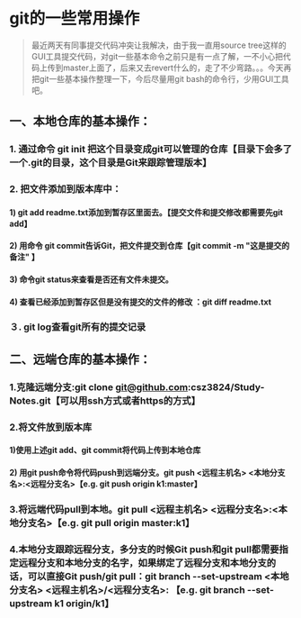 # git的一些常用操作
>最近两天有同事提交代码冲突让我解决，由于我一直用source tree这样的GUI工具提交代码，对git一些基本命令之前只是有一点了解，一不小心把代码上传到master上面了，后来又去revert什么的，走了不少弯路。。。今天再把git一些基本操作整理一下，今后尽量用git bash的命令行，少用GUI工具吧。

## 一、本地仓库的基本操作：
###      1. 通过命令 git init 把这个目录变成git可以管理的仓库【目录下会多了一个.git的目录，这个目录是Git来跟踪管理版本】
###  2. 把文件添加到版本库中：
#### 1) git add readme.txt添加到暂存区里面去。【提交文件和提交修改都需要先git add】
#### 2) 用命令 git commit告诉Git，把文件提交到仓库【git commit -m "这是提交的备注" 】
#### 3) 命令git status来查看是否还有文件未提交。
#### 4) 查看已经添加到暂存区但是没有提交的文件的修改 ：git diff readme.txt      
###     ３. git log查看git所有的提交记录



## 二、远端仓库的基本操作：

### 1.克隆远端分支:git clone git@github.com:csz3824/Study-Notes.git【可以用ssh方式或者https的方式】
### 2.将文件放到版本库
#### 1)使用上述git add、git commit将代码上传到本地仓库 
#### 2) 用git push命令将代码push到远端分支。git push <远程主机名> <本地分支名>:<远程分支名>【e.g.   git push origin k1:master】
### 3.将远端代码pull到本地。git pull <远程主机名> <远程分支名>:<本地分支名>【e.g.  git pull origin master:k1】
### 4.本地分支跟踪远程分支，多分支的时候Git push和git pull都需要指定远程分支和本地分支的名字，如果绑定了远程分支和本地分支的话，可以直接Git push/git pull：git branch --set-upstream <本地分支名>   <远程主机名>/<远程分支名>:  【e.g.  git branch --set-upstream k1 origin/k1】  
